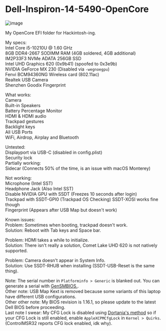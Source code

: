 # Dell-Inspiron-14-5490-OpenCore

![image](https://user-images.githubusercontent.com/79068208/156099352-be17a6a1-64d3-428c-a4fd-ca65de19719e.png)


My OpenCore EFI folder for Hackintosh-ing.

My specs:  
Intel Core i5-10210U @ 1.60 GHz  
8GB DDR4-2667 SODIMM RAM (4GB soldered, 4GB additional)  
IM2P33F3 NVMe ADATA 256GB SSD  
Intel UHD Graphics 620 (0x9b41) (spoofed to 0x3e9b)  
NVIDIA GeForce MX 230 (Disabled via `-wegnoegpu`)  
Fenvi BCM94360NG Wireless card (802.11ac)  
Realtek USB Camera  
Shenzhen Goodix Fingerprint  

What works:  
Camera  
Built-in Speakers  
Battery Percentage Monitor  
HDMI & HDMI audio  
Trackpad gestures  
Backlight keys  
All USB Ports  
WiFi, Airdrop, Airplay and Bluetooth  

Untested:  
Displayport via USB-C (disabled in config.plist)  
Security lock  
Partially working:  
Sidecar (Connects 50% of the time, is an issue with macOS Monterey)  

Not working:  
Microphone (Intel SST)  
Headphone Jack (Also Intel SST)  
Disable NVIDIA GPU with SSDT (Freezes 10 seconds after login)  
Trackpad with SSDT-GPI0 (Trackpad OS Checking) SSDT-XOSI works fine though  
Fingerprint (Appears after USB Map but doesn't work)  

Known issues:  
Problem: Sometimes when booting, trackpad doesn't work.  
Solution: Reboot with Tab keys and Space bar.  

Problem: HDMI takes a while to initialize.  
Solution: There isn't really a solution, Comet Lake UHD 620 is not natively supported.  

Problem: Camera doesn't appear in System Info.  
Solution: Use SSDT-RHUB when installing (SSDT-USB-Reset is the same thing).  

Note: The serial number in `Platforminfo > Generic` is blanked out. You can generate a serial with [GenSMBIOS.](https://github.com/corpnewt/GenSMBIOS).  
Other note: USB Map Kext is removed because some variants of this laptop have different USB configurations.  
Other other note: My BIOS revision is 1.16.1, so please update to the latest Dell BIOS before proceeding.  
Last note I swear: My CFG Lock is disabled using [Dortania's method](https://dortania.github.io/OpenCore-Post-Install/misc/msr-lock.html) so if your CFG Lock is still enabled, enable `AppleXCPMCfgLock` in `Kernel > Quirks`. (ControlMSR32 reports CFG lock enabled, idk why).  
